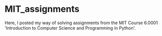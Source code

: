 # MIT_assignments
Here, I posted my way of solving assignments from the MIT Course 6.0001 'Introduction to Computer Science and Programming in Python'.
